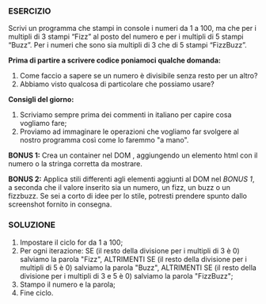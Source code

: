 ### ESERCIZIO

Scrivi un programma che stampi in console i numeri da 1 a 100, ma che per i multipli di 3 stampi “Fizz” al posto del numero e per i multipli di 5 stampi “Buzz”.
Per i numeri che sono sia multipli di 3 che di 5 stampi “FizzBuzz”.

**Prima di partire a scrivere codice poniamoci qualche domanda:**
1. Come faccio a sapere se un numero è divisibile senza resto per un altro?
2. Abbiamo visto qualcosa di particolare che possiamo usare?

**Consigli del giorno:**
1. Scriviamo sempre prima dei commenti in italiano per capire cosa vogliamo fare;
2. Proviamo ad immaginare le operazioni che vogliamo far svolgere al nostro programma così come lo faremmo "a mano".

**BONUS 1:**
Crea un container nel DOM , aggiungendo un elemento html con il numero o la stringa corretta da mostrare.

**BONUS 2:**
Applica stili differenti agli elementi aggiunti al DOM nel *BONUS 1*, a seconda che il valore inserito sia un numero, un fizz, un buzz o un fizzbuzz.
Se sei a corto di idee per lo stile, potresti prendere spunto dallo screenshot fornito in consegna.

### SOLUZIONE

1. Impostare il ciclo for da 1 a 100;
2. Per ogni iterazione: SE (il resto della divisione per i multipli di 3 è 0) salviamo la parola "Fizz", ALTRIMENTI SE (il resto della divisione per i multipli di 5 è 0) salviamo la parola "Buzz", ALTRIMENTI SE (il resto della divisione per i multipli di 3 e 5 è 0) salviamo la parola "FizzBuzz";
3. Stampo il numero e la parola;
4. Fine ciclo.

